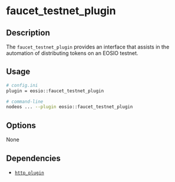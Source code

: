 # faucet_testnet_plugin

## Description

The `faucet_testnet_plugin` provides an interface that assists in the automation of distributing tokens on an EOSIO testnet.

## Usage

```sh
# config.ini
plugin = eosio::faucet_testnet_plugin

# command-line
nodeos ... --plugin eosio::faucet_testnet_plugin
```

## Options

None

## Dependencies

* [`http_plugin`](../http_plugin/index.md)
